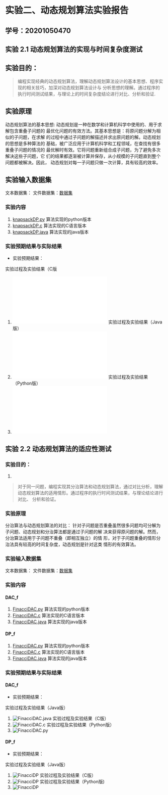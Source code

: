 # 实验二、动态规划算法实验报告

## 学号：20201050470

## 实验 2.1 动态规划算法的实现与时间复杂度测试


## 实验目的：

>编程实现经典的动态规划算法，理解动态规划算法设计的基本思想、程序实现的相关技巧，加深对动态规划算法设计与
>分析思想的理解。通过程序的执行时间测试结果，与理论上的时间复杂度结论进行对比、分析和验证.

## 实验原理

动态规划算法的基本思想:
   动态规划是一种在数学和计算机科学中使用的、用于求解包含重叠子问题的
最优化问题的有效方法。其基本思想是：将原问题分解为相似的子问题，在求解
的过程中通过子问题的解描述并求出原问题的解。动态规划的思想是多种算法的
基础，被广泛应用于计算机科学和工程领域，在查找有很多重叠子问题的情况的
最优解时有效。它将问题重新组合成子问题，为了避免多次解决这些子问题，它
们的结果都逐渐被计算并保存，从小规模的子问题直到整个问题都被解决。因此，
动态规划对每一子问题只做一次计算，具有较高的效率。

## 实验输入数据集

文本数据集：
文件数据集：[数据集](./data_2/list.txt)

### 实验内容

1. [knapsackDP.py](./KnapsackDP/KnapsackDP.py) 算法实现的python版本
1. [knapsackDP.c](./KnapsackDP/KnapsackDP.c) 算法实现的C语言版本
1. [knapsackDP.java](./KnapsackDP/KnapsackDP.java) 算法实现的java版本

### 实验预期结果与实际结果
+ 实验预期结果：

实验过程及实验结果（C版
1. ![knapsackDP.c](./KnapsackDP/KnapsackDP.c)
实验过程及实验结果（Java版）
2. ![knapsackDP.java](./KnapsackDP/KnapsackDP.java)
实验过程及实验结果（Python版）
3. ![knapsackDP.py](./KnapsackDP/KnapsackDP.py)


## 实验 2.2 动态规划算法的适应性测试

### 实验目的：

1. 
>对于同一问题，编程实现其分治算法和动态规划算法，通过对比分析，理解
>动态规划算法的适用情形。通过程序的执行时间测试结果，与理论结论进行对比、
>分析和验证。

### 实验原理
分治算法与动态规划算法的对比：
   针对子问题是否重叠虽然很多问题均可分解为子问题、动态规划和分治算法都是通过子问题的解
决来获得原问题的解。然而，分治算法适用于子问题不重叠（即相互独立）的情
形，对于子问题重叠的情形分治法具有较高的时间复杂度，动态规划是针对这类
情形的有效算法。

### 实验输入数据集

文本数据集：
文件数据集：[数据集](./data_2/list.txt)

### 实验内容

#### DAC_f
1. [FinacciDAC.py](./Fibonacci/Divide/FibnacciDAC.py) 算法实现的python版本
2. [FinacciDAC.c](./Fibonacci/Divide/FibnacciDAC.c) 算法实现的C语言版本
3. [FinacciDAC.java](./Fibonacci/Divide/FibnacciDAC.java) 算法实现的java版本

#### DP_f
1. [FinacciDAC.py](./Fibonacci/Dynamic/FibonacciDP.py) 算法实现的python版本
2. [FinacciDAC.c](./Fibonacci/Dynamic/FibonacciDP.c) 算法实现的C语言版本
3. [FinacciDAC.java](./Fibonacci/Dynamic/FibonacciDP.java) 算法实现的java版本


### 实验预期结果与实际结果

#### DAC_f
+ 实验预期结果：

实验过程及实验结果（Java版）
1. ![FinacciDAC.java](./data_2/images_2/DivideI/dfj.png)
实验过程及实验结果（C版）
2. ![FinacciDAC.c](./data_2/images_2/DivideI/dfc.png)
实验过程及实验结果（Python版）
3. ![FinacciDAC.py](./data_2/images_2/DivideI/dfp.png)
#### DP_f
+  实验预期结果：

实验过程及实验结果（Java版）
1. ![FinacciDP](./data_2/images_2/DynamicI/dpj.png)
实验过程及实验结果（C版）
2. ![FinacciDP](./data_2/images_2/DynamicI/dpc.png)
实验过程及实验结果（Python版)
3. ![FinacciDP](./data_2/images_2/DynamicI/dpp.png)